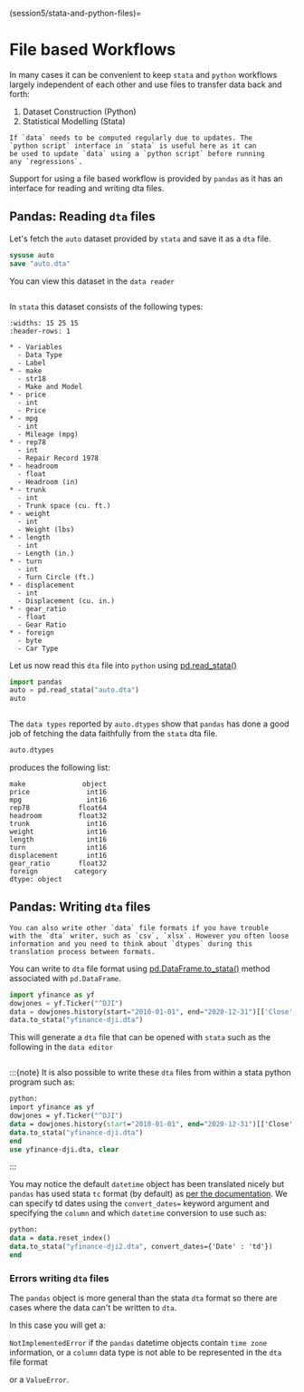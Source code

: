 (session5/stata-and-python-files)=
# File based Workflows

In many cases it can be convenient to keep `stata` and `python`
workflows largely independent of each other and use files to
transfer data back and forth:

1. Dataset Construction (Python)
2. Statistical Modelling (Stata)

```{note}
If `data` needs to be computed regularly due to updates. The
`python script` interface in `stata` is useful here as it can
be used to update `data` using a `python script` before running
any `regressions`.
```

Support for using a file based workflow is provided by `pandas`
as it has an interface for reading and writing dta files.

## Pandas: Reading `dta` files

Let's fetch the `auto` dataset provided by `stata` and save it as
a `dta` file.

```stata
sysuse auto
save "auto.dta"
```

You can view this dataset in the `data reader`

```{figure} img/stata-dataeditor-auto.png
```

In `stata` this dataset consists of the following types:

```{list-table}
:widths: 15 25 15
:header-rows: 1

* - Variables
  - Data Type
  - Label
* - make
  - str18
  - Make and Model
* - price
  - int
  - Price
* - mpg
  - int
  - Mileage (mpg)
* - rep78
  - int
  - Repair Record 1978
* - headroom
  - float
  - Headroom (in)
* - trunk
  - int
  - Trunk space (cu. ft.)
* - weight
  - int
  - Weight (lbs)
* - length
  - int
  - Length (in.)
* - turn
  - int
  - Turn Circle (ft.)
* - displacement
  - int
  - Displacement (cu. in.)
* - gear_ratio
  - float
  - Gear Ratio
* - foreign
  - byte
  - Car Type
```

Let us now read this `dta` file into `python` using [pd.read_stata()](https://pandas.pydata.org/docs/reference/api/pandas.read_stata.html)

```python
import pandas
auto = pd.read_stata("auto.dta")
auto
```

```{figure} img/python-pandas-read-auto.png
```

The `data types` reported by `auto.dtypes` show that `pandas` has done a good job of fetching
the data faithfully from the `stata` dta file.

```python
auto.dtypes
```

produces the following list:

```
make              object
price              int16
mpg                int16
rep78            float64
headroom         float32
trunk              int16
weight             int16
length             int16
turn               int16
displacement       int16
gear_ratio       float32
foreign         category
dtype: object
```

## Pandas: Writing `dta` files

```{note}
You can also write other `data` file formats if you have trouble
with the `dta` writer, such as `csv`, `xlsx`. However you often loose
information and you need to think about `dtypes` during this
translation process between formats.
```

You can write to `dta` file format using [pd.DataFrame.to_stata()](https://pandas.pydata.org/docs/reference/api/pandas.DataFrame.to_stata.html) method associated with `pd.DataFrame`.

```python
import yfinance as yf
dowjones = yf.Ticker("^DJI")
data = dowjones.history(start="2010-01-01", end="2020-12-31")[['Close', 'Volume']]
data.to_stata("yfinance-dji.dta")
```

This will generate a `dta` file that can be opened with `stata` such as the following
in the `data editor`

```{figure} img/
```

:::{note}
It is also possible to write these `dta` files from within a stata python program
such as:

```stata
python:
import yfinance as yf
dowjones = yf.Ticker("^DJI")
data = dowjones.history(start="2010-01-01", end="2020-12-31")[['Close', 'Volume']]
data.to_stata("yfinance-dji.dta")
end
use yfinance-dji.dta, clear
```
:::

You may notice the default `datetime` object has been translated nicely but `pandas`
has used stata `tc` format (by default) as [per the documentation](https://pandas.pydata.org/docs/reference/api/pandas.DataFrame.to_stata.html).
We can specify
td dates using the `convert_dates=` keyword argument and specifying the `column`
and which `datetime` conversion to use such as:

```stata
python:
data = data.reset_index()
data.to_stata("yfinance-dji2.dta", convert_dates={'Date' : 'td'})
end
```

### Errors writing `dta` files

The `pandas` object is more general than the stata `dta` format so there are cases where
the data can't be written to `dta`.

In this case you will get a:

`NotImplementedError` if the `pandas` datetime objects contain `time zone` information,
or a `column` data type is not able to be represented in the `dta` file format

or a `ValueError`.
